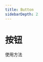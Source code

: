 ```yaml
---
title: Button
sidebarDepth: 2
---
```

# 按钮

使用方法

<ClientOnly>
  <button-demo-1></button-demo-1>
</ClientOnly>


